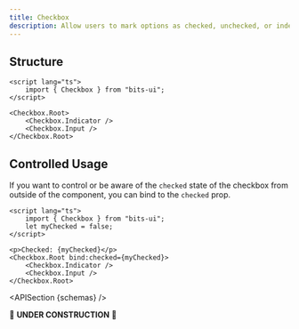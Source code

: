 ```yaml
---
title: Checkbox
description: Allow users to mark options as checked, unchecked, or indeterminate, accommodating versatile states.
---
```


<script>
	import { APISection, ComponentPreview, CheckboxDemo } from '@/components'
	export let schemas;
</script>

<ComponentPreview name="checkbox-demo" comp="Checkbox">

<CheckboxDemo slot="preview" />

</ComponentPreview>

## Structure

```svelte
<script lang="ts">
	import { Checkbox } from "bits-ui";
</script>

<Checkbox.Root>
	<Checkbox.Indicator />
	<Checkbox.Input />
</Checkbox.Root>
```

## Controlled Usage

If you want to control or be aware of the `checked` state of the checkbox from outside of the component, you can bind to the `checked` prop.

```svelte
<script lang="ts">
	import { Checkbox } from "bits-ui";
	let myChecked = false;
</script>

<p>Checked: {myChecked}</p>
<Checkbox.Root bind:checked={myChecked}>
	<Checkbox.Indicator />
	<Checkbox.Input />
</Checkbox.Root>
```

<APISection {schemas} />

🚧 **UNDER CONSTRUCTION** 🚧
